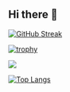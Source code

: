 ## Hi there 👋

[![GitHub Streak](https://github-readme-streak-stats.herokuapp.com/?user=soongenwong&theme=dark)](https://git.io/streak-stats)

[![trophy](https://github-profile-trophy.vercel.app/?username=soongenwong)](https://github.com/ryo-ma/github-profile-trophy)

![](https://github-profile-summary-cards.vercel.app/api/cards/profile-details?username=soongenwong&theme=vue)

[![Top Langs](https://github-readme-stats.vercel.app/api/top-langs/?username=soongenwong&layout=compact)](https://github.com/anuraghazra/github-readme-stats)

<!--
**soongenwong/soongenwong** is a ✨ _special_ ✨ repository because its `README.md` (this file) appears on your GitHub profile.

Here are some ideas to get you started:

- 🔭 I’m currently working on ...
- 🌱 I’m currently learning ...
- 👯 I’m looking to collaborate on ...
- 🤔 I’m looking for help with ...
- 💬 Ask me about ...
- 📫 How to reach me: ...
- 😄 Pronouns: ...
- ⚡ Fun fact: ...
-->
